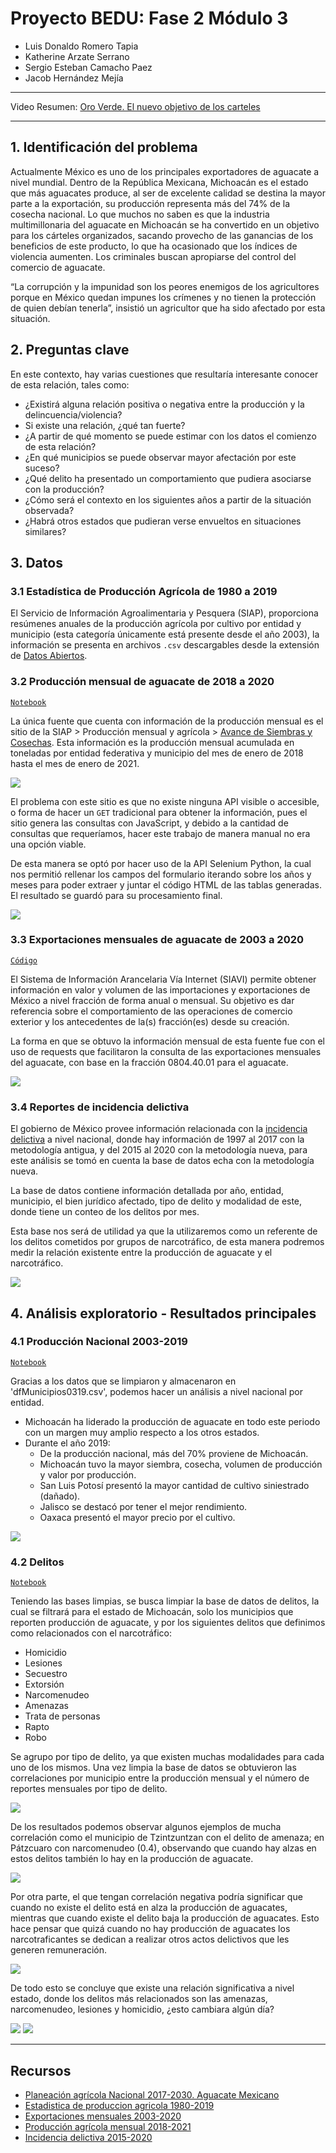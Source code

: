 # Proyecto BEDU: Fase 2 Módulo 3

+ Luis Donaldo Romero Tapia 
+ Katherine Arzate Serrano
+ Sergio Esteban Camacho Paez
+ Jacob Hernández Mejía

---

Video Resumen: [Oro Verde. El nuevo objetivo de los carteles](https://youtu.be/xwXkJ6bqixM)

---

## 1. Identificación del problema

Actualmente México es uno de los principales exportadores de aguacate a nivel mundial. Dentro de la República Mexicana, Michoacán es el estado que más aguacates produce, 
al ser de excelente calidad se destina la mayor parte a la exportación, su producción representa más del 74% de la cosecha nacional.
Lo que muchos no saben es que la industria multimillonaria del aguacate en Michoacán se ha convertido en un objetivo para los cárteles organizados, sacando provecho de las 
ganancias de los beneficios de este producto, lo que ha ocasionado que los índices de violencia aumenten. Los criminales buscan apropiarse del control del comercio de aguacate.

“La corrupción y la impunidad son los peores enemigos de los agricultores porque en México quedan impunes los crímenes y no tienen la protección de quien debían tenerla”, 
insistió un agricultor que ha sido afectado por esta situación.

## 2. Preguntas clave

En este contexto, hay varias cuestiones que resultaría interesante conocer de esta relación, tales como:

* ¿Existirá alguna relación positiva o negativa entre la producción y la delincuencia/violencia?
* Si existe una relación, ¿qué tan fuerte?
* ¿A partir de qué momento se puede estimar con los datos el comienzo de esta relación?
* ¿En qué municipios se puede observar mayor afectación por este suceso?
* ¿Qué delito ha presentado un comportamiento que pudiera asociarse con la producción? 
* ¿Cómo será el contexto en los siguientes años a partir de la situación observada?
* ¿Habrá otros estados que pudieran verse envueltos en situaciones similares?

## 3. Datos

### 3.1 Estadística de Producción Agrícola de 1980 a 2019

El Servicio de Información Agroalimentaria y Pesquera (SIAP), proporciona resúmenes anuales de la producción agrícola por cultivo por entidad y municipio (esta categoría 
únicamente está presente desde el año 2003), la información se presenta en archivos `.csv` descargables desde la extensión de [Datos Abiertos](http://infosiap.siap.gob.mx/gobmx/datosAbiertos.php).

### 3.2 Producción mensual de aguacate de 2018 a 2020

[`Notebook`](narco_aguacate-main/notebooks/siap_asc_selenium.ipynb)

La única fuente que cuenta con información de la producción mensual es el sitio de la SIAP > Producción mensual y agrícola > [Avance de Siembras y Cosechas](https://nube.siap.gob.mx/avance_agricola/).
Esta información es la producción mensual acumulada en toneladas por entidad federativa y municipio del mes de enero de 2018 hasta el mes de enero de 2021. 

![](narco_aguacate-main/figures/siap_exmp.jpg)

El problema con este sitio es que no existe ninguna API visible o accesible, o forma de hacer un `GET` tradicional para obtener la información, pues el sitio 
genera las consultas con JavaScript, y debido a la cantidad de consultas que requeríamos, hacer este trabajo de manera manual no era una opción viable. 

De esta manera se optó por hacer uso de la API Selenium Python, la cual nos permitió rellenar los campos del formulario iterando sobre los años y meses para
poder extraer y juntar el código HTML de las tablas generadas. El resultado se guardó para su procesamiento final. 

![](narco_aguacate-main/figures/selenium.gif)

### 3.3 Exportaciones mensuales de aguacate de 2003 a 2020

[`Código`](narco_aguacate-main/src/siavi.py)

El Sistema de Información Arancelaria Vía Internet (SIAVI) permite obtener información en valor y volumen de las importaciones y exportaciones de México a nivel fracción de 
forma anual o mensual. Su objetivo es dar referencia sobre el comportamiento de las operaciones de comercio exterior y los antecedentes de la(s) fracción(es) desde su creación.

La forma en que se obtuvo la información mensual de esta fuente fue con el uso de requests que facilitaron la consulta de las exportaciones mensuales del aguacate, con base
en la fracción 0804.40.01 para el aguacate.

![](narco_aguacate-main/figures/siavi_consulta.jpeg)

### 3.4 Reportes de incidencia delictiva

El gobierno de México provee información relacionada con la [incidencia delictiva](https://www.gob.mx/sesnsp/acciones-y-programas/datos-abiertos-de-incidencia-delictiva?state=published) a nivel nacional, donde hay información de 1997 al 2017 con la metodología antigua, y del 2015 
al 2020 con la metodología nueva, para este análisis se tomó en cuenta la base de datos echa con la metodología nueva. 

La base de datos contiene información detallada por año, entidad, municipio, el bien jurídico afectado, tipo de delito y modalidad de este, donde tiene un conteo de los delitos 
por mes.

Esta base nos será de utilidad ya que la utilizaremos como un referente de los delitos cometidos por grupos de narcotráfico, de esta manera podremos medir la relación existente 
entre la producción de aguacate y el narcotráfico.

![](narco_aguacate-main/figures/narcoco.PNG)

## 4. Análisis exploratorio - Resultados principales

### 4.1 Producción Nacional 2003-2019

[`Notebook`](narco_aguacate-main/notebooks/analisisEstados.ipynb)

Gracias a los datos que se limpiaron y almacenaron en 'dfMunicipios0319.csv', podemos hacer un análisis a nivel nacional por entidad.

* Michoacán ha liderado la producción de aguacate en todo este periodo con un margen muy amplio respecto a los otros estados.
* Durante el año 2019:
  - De la producción nacional, más del 70% proviene de Michoacán.
  - Michoacán tuvo la mayor siembra, cosecha, volumen de producción y valor por producción.
  - San Luis Potosí presentó la mayor cantidad de cultivo siniestrado (dañado).
  - Jalisco se destacó por tener el mejor rendimiento.
  - Oaxaca presentó el mayor precio por el cultivo.

![](narco_aguacate-main/figures/prod19_entidades.jpg)

### 4.2 Delitos

[`Notebook`](narco_aguacate-main/notebooks/Proyecto_final_aguacates1.0.ipynb)

Teniendo las bases limpias, se busca limpiar la base de datos de delitos, la cual se filtrará para el estado de Michoacán, solo los municipios que reporten producción de 
aguacate, y por los siguientes delitos que definimos como relacionados con el narcotráfico:

* Homicidio 
* Lesiones 
* Secuestro 
* Extorsión 
* Narcomenudeo 
* Amenazas 
* Trata de personas 
* Rapto 
* Robo

Se agrupo por tipo de delito, ya que existen muchas modalidades para cada uno de los mismos. Una vez limpia la base de datos se obtuvieron las correlaciones por municipio entre 
la producción mensual y el número de reportes mensuales por tipo de delito.

![](narco_aguacate-main/figures/narco_1.PNG)

De los resultados podemos observar algunos ejemplos de mucha correlación como el municipio de Tzintzuntzan con el delito de amenaza; en Pátzcuaro con narcomenudeo (0.4), 
observando que cuando hay alzas en estos delitos también lo hay en la producción de aguacate.

![](narco_aguacate-main/figures/narco_2.PNG)

Por otra parte, el que tengan correlación negativa podría significar que cuando no existe el delito está en alza la producción de aguacates, mientras que cuando existe el delito 
baja la producción de aguacates. Esto hace pensar que quizá cuando no hay producción de aguacates los narcotraficantes se dedican a realizar otros actos delictivos que les 
generen remuneración.

![](narco_aguacate-main/figures/narco_3.PNG)

De todo esto se concluye que existe una relación significativa a nivel estado, donde los delitos más relacionados son las amenazas, narcomenudeo, lesiones y homicidio, ¿esto cambiara algún día?

![](narco_aguacate-main/figures/Narco_4.PNG)
![](narco_aguacate-main/figures/narco_5.PNG)

---

## Recursos

* [Planeación agrícola Nacional 2017-2030. Aguacate Mexicano](https://www.gob.mx/cms/uploads/attachment/file/257067/Potencial-Aguacate.pdf)
* [Estadistica de produccion agricola 1980-2019](http://infosiap.siap.gob.mx/gobmx/datosAbiertos.php)
* [Exportaciones mensuales 2003-2020](http://www.economia-snci.gob.mx/)
* [Producción agrícola mensual 2018-2021](https://nube.siap.gob.mx/avance_agricola/)
* [Incidencia delictiva 2015-2020](https://www.gob.mx/sesnsp/acciones-y-programas/datos-abiertos-de-incidencia-delictiva?state=published)
